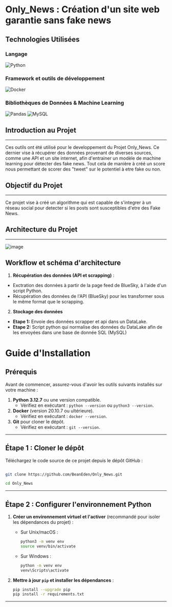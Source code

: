 # Only_News : Création d'un site web garantie sans fake news

## Technologies Utilisées

### Langage

![Python](https://img.shields.io/badge/Python-3.12.7-blue?logo=python&logoColor=white)

### Framework et outils de développement

![Docker](https://img.shields.io/badge/Docker-20.10.7-blue?logo=docker&logoColor=white)


### Bibliothèques de Données & Machine Learning

![Pandas](https://img.shields.io/badge/Pandas-1.5.2-brightgreen?logo=pandas&logoColor=white)
![MySQL](https://img.shields.io/badge/MySQL-8.4-brightgreen?logo=mysql&logoColor=white)

## Introduction au Projet
---

Ces outils ont été utilisé pour le developpement du Projet Only_News. Ce dernier vise à récupérer des données provenant de diverses sources, comme une API et un site internet, afin d'entrainer un modèle de machine learning pour détecter des fake news. Tout cela de manière à créé un score nous permettant de scorer des "tweet" sur le potentiel à etre fake ou non.

## Objectif du Projet 
---
Ce projet vise à créé un algorithme qui est capable de s'integrer à un réseau social pour detecter si les posts sont susceptibles d'etre des Fake News. 

## Architecture du Projet
---

![image](https://github.com/user-attachments/assets/df1cfa05-c7e3-4f20-acb0-2c293f22c9e3)


## Workflow et schéma d'architecture

1. **Récupération des données (API et scrapping)** :

  - Exctration des données à partir de la page feed de BlueSky, à l'aide d'un script Python.
  - Récupération des données de l'API (BlueSky) pour les transformer sous le même format que le scrapping.

2. **Stockage des données**

  - **Etape 1:** Envoie des données scrapper et api dans un DataLake.
  - **Etape 2:** Script python qui normalise des données du DataLake afin de les envoyées dans une base de donnée SQL (MySQL)

# **Guide d'Installation**

## **Prérequis**
Avant de commencer, assurez-vous d'avoir les outils suivants installés sur votre machine :
1. **Python 3.12.7** ou une version compatible.
   - Vérifiez en exécutant : `python --version` ou `python3 --version`.
2. **Docker** (version 20.10.7 ou ultérieure).
   - Vérifiez en exécutant : `docker --version`.
3. **Git** pour cloner le dépôt.
   - Vérifiez en exécutant : `git --version`.

---

## **Étape 1 : Cloner le dépôt**
Téléchargez le code source de ce projet depuis le dépôt GitHub :
```bash

git clone https://github.com/BeanEden/Only_News.git

cd Only_News
```
---

## **Étape 2 : Configurer l'environnement Python**

1. **Créer un environnement virtuel et l'activer** (recommandé pour isoler les dépendances du projet) :
   - Sur Unix/macOS :
     ```bash
     python3 -m venv env
     source venv/bin/activate
     ```
   - Sur Windows :
     ```bash
     python -m venv env
     venv\Scripts\activate
     ```

2. **Mettre à jour `pip` et installer les dépendances** :
   ```bash
   pip install --upgrade pip
   pip install -r requirements.txt
   ```
---
